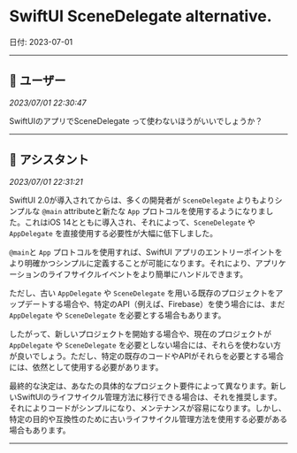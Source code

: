 # SwiftUI SceneDelegate alternative.

日付: 2023-07-01

---

## 👤 ユーザー
*2023/07/01 22:30:47*

SwiftUIのアプリでSceneDelegate って使わないほうがいいでしょうか？

---

## 🤖 アシスタント
*2023/07/01 22:31:21*

SwiftUI 2.0が導入されてからは、多くの開発者が `SceneDelegate` よりもよりシンプルな `@main` attributeと新たな `App` プロトコルを使用するようになりました。これはiOS 14とともに導入され、それによって、`SceneDelegate` や `AppDelegate` を直接使用する必要性が大幅に低下しました。

`@main`と `App` プロトコルを使用すれば、SwiftUI アプリのエントリーポイントをより明確かつシンプルに定義することが可能になります。それにより、アプリケーションのライフサイクルイベントをより簡単にハンドルできます。

ただし、古い `AppDelegate` や `SceneDelegate` を用いる既存のプロジェクトをアップデートする場合や、特定のAPI（例えば、Firebase）を使う場合には、まだ `AppDelegate` や `SceneDelegate` を必要とする場合もあります。

したがって、新しいプロジェクトを開始する場合や、現在のプロジェクトが `AppDelegate` や `SceneDelegate` を必要としない場合には、それらを使わない方が良いでしょう。ただし、特定の既存のコードやAPIがそれらを必要とする場合には、依然として使用する必要があります。

最終的な決定は、あなたの具体的なプロジェクト要件によって異なります。新しいSwiftUIのライフサイクル管理方法に移行できる場合は、それを推奨します。それによりコードがシンプルになり、メンテナンスが容易になります。しかし、特定の目的や互換性のために古いライフサイクル管理方法を使用する必要がある場合もあります。

---

